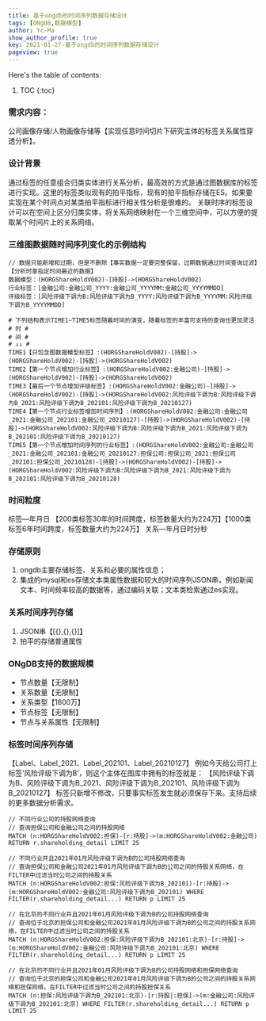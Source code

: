 ```yaml
---
title: 基于ongdb的时间序列数据存储设计
tags: [ONgDB,数据模型]
author: Yc-Ma
show_author_profile: true
key: 2021-01-27-基于ongdb的时间序列数据存储设计
pageview: true
---
```


Here's the table of contents:
1. TOC
{:toc}

### 需求内容：
公司画像存储/人物画像存储等【实现任意时间切片下研究主体的标签关系属性穿透分析】。

### 设计背景
通过标签的任意组合归类实体进行关系分析，最高效的方式是通过图数据库的标签进行实现。这里的标签类似现有的拍平指标，现有的拍平指标存储在ES。如果要实现在某个时间点对某类拍平指标进行相关性分析是很难的。
关联时序的标签设计可以在空间上区分归类实体，将关系网络映射在一个三维空间中，可以方便的提取某个时间片上的关系网络。

### 三维图数据随时间序列变化的示例结构
```
// 数据只能新增和过期，但是不删除【事实数据一定要完整保留，过期数据通过时间查询过滤】【分析时拿指定时间最近的数据】
数据模型：(HORGShareHoldV002)-[持股]->(HORGShareHoldV002)
行业标签：[金融公司:金融公司_YYYY:金融公司_YYYYMM:金融公司_YYYYMMDD]
评级标签：[风险评级下调为B:风险评级下调为B_YYYY:风险评级下调为B_YYYYMM:风险评级下调为B_YYYYMMDD]
```
```
# 下列结构表示TIME1~TIME5标签随着时间的演变，随着标签的丰富可支持的查询也更加灵活
# 时 #
# 间 #
# ↓↓ #
TIME1【只包含图数据模型标签】:(HORGShareHoldV002)-[持股]->(HORGShareHoldV002)-[持股]->(HORGShareHoldV002)
TIME2【第一个节点增加行业标签】:(HORGShareHoldV002:金融公司)-[持股]->(HORGShareHoldV002)-[持股]->(HORGShareHoldV002)
TIME3【最后一个节点增加评级标签】:(HORGShareHoldV002:金融公司)-[持股]->(HORGShareHoldV002)-[持股]->(HORGShareHoldV002:风险评级下调为B:风险评级下调为B_2021:风险评级下调为B_202101:风险评级下调为B_20210127)
TIME4【第一个节点行业标签增加时间序列】:(HORGShareHoldV002:金融公司:金融公司_2021:金融公司_202101:金融公司_20210127)-[持股]->(HORGShareHoldV002)-[持股]->(HORGShareHoldV002:风险评级下调为B:风险评级下调为B_2021:风险评级下调为B_202101:风险评级下调为B_20210127)
TIME5【第一个节点增加时间序列的行业标签】:(HORGShareHoldV002:金融公司:金融公司_2021:金融公司_202101:金融公司_20210127:担保公司:担保公司_2021:担保公司_202101:担保公司_20210128)-[持股]->(HORGShareHoldV002)-[持股]->(HORGShareHoldV002:风险评级下调为B:风险评级下调为B_2021:风险评级下调为B_202101:风险评级下调为B_20210128)
```

### 时间粒度
标签—年月日
【200类标签30年的时间跨度，标签数量大约为224万】【1000类标签6年时间跨度，标签数量大约为224万】
关系—年月日时分秒
### 存储原则
1.	ongdb主要存储标签、关系和必要的属性信息；
2.	集成的mysql和es存储文本类属性数据和较大的时间序列JSON串，例如新闻文本、时间频率较高的数据等，通过编码关联；文本类检索通过es实现。

### 关系时间序列存储
1.	JSON串【[{},{},{}]】
2.	拍平的存储普通属性

### ONgDB支持的数据规模
- 节点数量【无限制】
- 关系数量【无限制】
- 关系类型【1600万】
- 节点标签【无限制】
- 节点与关系属性【无限制】

### 标签时间序列存储
【Label、Label_2021、Label_202101、Label_20210127】
例如今天给公司打上标签‘风险评级下调为B’，则这个主体在图库中拥有的标签就是：
【风险评级下调为B、风险评级下调为B_2021、风险评级下调为B_202101、风险评级下调为B_20210127】
标签只新增不修改，只要事实标签发生就必须保存下来。支持后续的更多数据分析需求。
```
// 不同行业公司的持股网络查询
// 查询担保公司和金融公司之间的持股网络
MATCH (n:HORGShareHoldV002:担保)-[r:持股]->(m:HORGShareHoldV002:金融公司) RETURN r.shareholding_detail LIMIT 25
```
```
// 不同行业并且2021年01月风险评级下调为B的公司持股网络查询
// 查询担保公司和金融公司2021年01月风险评级下调为B的公司之间的持股关系网络，在FILTER中过滤当时公司之间的持股关系
MATCH (n:HORGShareHoldV002:担保:风险评级下调为B_202101)-[r:持股]->(m:HORGShareHoldV002:金融公司:风险评级下调为B_202101) WHERE FILTER(r.shareholding_detail...) RETURN p LIMIT 25
```
```
// 在北京的不同行业并且2021年01月风险评级下调为B的公司持股网络查询
// 查询位于北京的担保公司和金融公司2021年01月风险评级下调为B的公司之间的持股关系网络，在FILTER中过滤当时公司之间的持股关系
MATCH (n:HORGShareHoldV002:担保:风险评级下调为B_202101:北京)-[r:持股]->(m:HORGShareHoldV002:金融公司:风险评级下调为B_202101:北京) WHERE FILTER(r.shareholding_detail...) RETURN p LIMIT 25
```
```
// 在北京的不同行业并且2021年01月风险评级下调为B的公司持股网络和担保网络查询
// 查询位于北京的担保公司和金融公司2021年01月风险评级下调为B的公司之间的持股关系网络和担保网络，在FILTER中过滤当时公司之间的持股担保关系
MATCH (n:担保:风险评级下调为B_202101:北京)-[r:持股|:担保]->(m:金融公司:风险评级下调为B_202101:北京) WHERE FILTER(r.shareholding_detail...) RETURN p LIMIT 25
```

